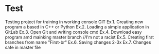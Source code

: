 # Test

Testing project for training in working console GIT
Ex.1. Creating new program a based in C++ or Python
Ex.2. Loading a simple application in GitLab
Ex.3. Open Git and writing console cmd
Ex.4. Download easy program amd mainking master branch //I'm not a racist
Ex.5. Creating first branches from name "First-br"
Ex.6. Saving changes 2-3x
Ex.7. Changes safe in master file
